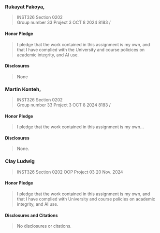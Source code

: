  ### Rukayat Fakoya, 
> INST326 Section 0202  
> Group number 33
> Project 3
> OCT 8 2024
> 8183  /
#### Honor Pledge
> I pledge that the work contained in this assignment is my own, and that I have complied with the University and course policices on academic integrity, and AI use.
#### Disclosures
> None

### Martin Konteh, 
> INST326 Section 0202  
> Group number 33
> Project 3
> OCT 8 2024
> 8183  /
#### Honor Pledge
> I pledge that the work contained in this assignment is my own...
#### Disclosures
> None.

### Clay Ludwig
> INST326 Section 0202
> OOP Project 03
> 20 Nov. 2024
#### Honor Pledge
> I pledge that the work contained in this assignment is my own, and that I have complied with University and course policies on academic integrity, and AI use.
#### Disclosures and Citations
> No disclosures or citations.
>
